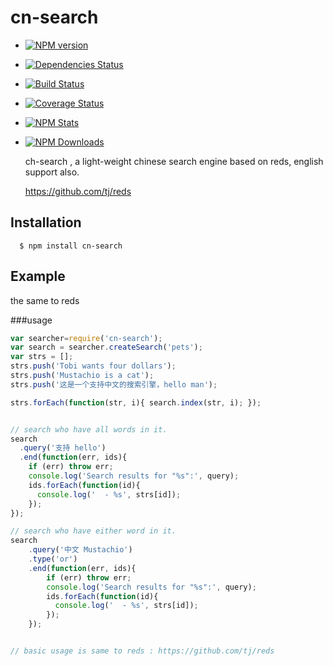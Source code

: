 # cn-search
- [![NPM version](https://badge.fury.io/js/cn-search.png)](http://badge.fury.io/js/cn-search)
- [![Dependencies Status](https://david-dm.org/sxyizhiren/cn-search.png)](https://david-dm.org/sxyizhiren/cn-search)
- [![Build Status](https://travis-ci.org/sxyizhiren/cn-search.png?branch=master)](https://travis-ci.org/sxyizhiren/cn-search)
- [![Coverage Status](https://coveralls.io/repos/sxyizhiren/cn-search/badge.png?branch=master&service=github)](https://coveralls.io/github/sxyizhiren/cn-search?branch=master)
- [![NPM Stats](https://nodei.co/npm/cn-search.png?downloads=true&stars=true)](https://npmjs.org/package/cn-search)
- [![NPM Downloads](https://nodei.co/npm-dl/cn-search.png?months=9)](https://npmjs.org/package/cn-search)

  ch-search , a light-weight chinese search engine based on reds, english support also.

  https://github.com/tj/reds
    
  
## Installation

      $ npm install cn-search

## Example

  the same to reds

###usage

```js
var searcher=require('cn-search');
var search = searcher.createSearch('pets');	
var strs = [];
strs.push('Tobi wants four dollars');
strs.push('Mustachio is a cat');
strs.push('这是一个支持中文的搜索引擎，hello man');

strs.forEach(function(str, i){ search.index(str, i); });


// search who have all words in it.
search
  .query('支持 hello')
  .end(function(err, ids){
    if (err) throw err;
    console.log('Search results for "%s":', query);
    ids.forEach(function(id){
      console.log('  - %s', strs[id]);
    });
});

// search who have either word in it.
search
	.query('中文 Mustachio')
	.type('or')
	.end(function(err, ids){
		if (err) throw err;
		console.log('Search results for "%s":', query);
		ids.forEach(function(id){
		  console.log('  - %s', strs[id]);
		});
	});


// basic usage is same to reds : https://github.com/tj/reds
```


